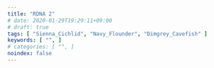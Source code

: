 ```yaml
---
title: "RDNA 2"
# date: 2020-01-29T19:29:11+09:00
# draft: true
tags: [ "Sienna_Cichlid", "Navy_Flounder", "Dimgrey_Cavefish" ]
keywords: [ "", ]
# categories: [ "", ]
noindex: false
---
```


